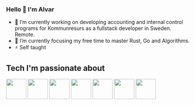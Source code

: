 ### Hello 👋 I'm Alvar
- 🔭 I’m currently working on developing accounting and internal control programs for Kommunresurs as a fullstack developer in Sweden. Remote.
- 🌱 I’m currently focusing my free time to master Rust, Go and Algorithms.
- ⚡ Self taught

<h2>Tech I'm passionate about</h2>
<div>
<img width="55" src="https://raw.githubusercontent.com/gilbarbara/logos/master/logos/typescript-icon.svg"/>
<img width="55" src="https://cdn.svgporn.com/logos/react-query-icon.svg"/>
<img width="55" src="https://user-images.githubusercontent.com/45149278/187757461-d2435586-3f71-4370-b5f1-b4dc05160898.png"/>
<img width="55" height="55" src="https://cdn.svgporn.com/logos/gopher.svg"/>
<img width="55" src="https://cdn.svgporn.com/logos/nextjs-icon.svg"/>
<img width="55" src="https://user-images.githubusercontent.com/45149278/187758839-208abca4-35d3-4bb9-90d4-26df884da634.png"/>
<img width="55" src="https://cdn.svgporn.com/logos/rust.svg"/>
</div>
